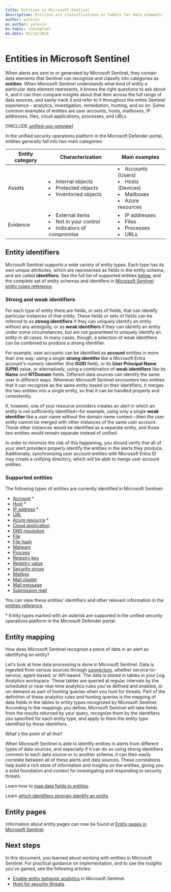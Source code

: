 ```yaml
---
title: Entities in Microsoft Sentinel
description: Entities are classifications or labels for data elements in your Microsoft Sentinel alerts. Microsoft Sentinel uses entities to recognize data elements as a particular entity type, correlate data across alerts, analyze it to glean particular insights, and provide a rich foundation and context for investigating and remediating security threats.
author: yelevin
ms.author: yelevin
ms.topic: conceptual
ms.date: 03/11/2024
---
```


# Entities in Microsoft Sentinel

When alerts are sent to or generated by Microsoft Sentinel, they contain data elements that Sentinel can recognize and classify into categories as **entities**. When Microsoft Sentinel understands what kind of entity a particular data element represents, it knows the right questions to ask about it, and it can then compare insights about that item across the full range of data sources, and easily track it and refer to it throughout the entire Sentinel experience - analytics, investigation, remediation, hunting, and so on. Some common examples of entities are user accounts, hosts, mailboxes, IP addresses, files, cloud applications, processes, and URLs.

[!INCLUDE [unified-soc-preview](includes/unified-soc-preview.md)]

In the unified security operations platform in the Microsoft Defender portal, entities generally fall into two main categories:

| Entity category | Characterization | Main examples |
| --------------- | ---------------- | ------------- |
| Assets          | <li>Internal objects<li>Protected objects<li>Inventoried objects | <li>Accounts (Users)<li>Hosts (Devices)<li>Mailboxes<li>Azure resources |
| Evidence        | <li>External items<li>Not in your control<li>Indicators of compromise | <li>IP addresses<li>Files<li>Processes<li>URLs |

## Entity identifiers

Microsoft Sentinel supports a wide variety of entity types. Each type has its own unique attributes, which are represented as fields in the entity schema, and are called **identifiers**. See the full list of supported entities [below](#supported-entities), and the complete set of entity schemas and identifers in [Microsoft Sentinel entity types reference](entities-reference.md).

### Strong and weak identifiers

For each type of entity there are fields, or sets of fields, that can identify particular instances of that entity. These fields or sets of fields can be referred to as **strong identifiers** if they can uniquely identify an entity without any ambiguity, or as **weak identifiers** if they can identify an entity under some circumstances, but are not guaranteed to uniquely identify an entity in all cases. In many cases, though, a selection of weak identifiers can be combined to produce a strong identifier.

For example, user accounts can be identified as **account** entities in more than one way: using a single **strong identifer** like a Microsoft Entra account's numeric identifier (the **GUID** field), or its **User Principal Name (UPN)** value, or alternatively, using a combination of **weak identifiers** like its **Name** and **NTDomain** fields. Different data sources can identify the same user in different ways. Whenever Microsoft Sentinel encounters two entities that it can recognize as the same entity based on their identifiers, it merges the two entities into a single entity, so that it can be handled properly and consistently.

If, however, one of your resource providers creates an alert in which an entity is not sufficiently identified&mdash;for example, using only a single **weak identifier** like a user name without the domain name context&mdash;then the user entity cannot be merged with other instances of the same user account. Those other instances would be identified as a separate entity, and those two entities would remain separate instead of unified.

In order to minimize the risk of this happening, you should verify that all of your alert providers properly identify the entities in the alerts they produce. Additionally, synchronizing user account entities with Microsoft Entra ID may create a unifying directory, which will be able to merge user account entities.

### Supported entities

The following types of entities are currently identified in Microsoft Sentinel:

- [Account](entities-reference.md#account) \*
- [Host](entities-reference.md#host) \*
- [IP address](entities-reference.md#ip) \*
- [URL](entities-reference.md#url)
- [Azure resource](entities-reference.md#azure-resource) \*
- [Cloud application](entities-reference.md#cloud-application)
- [DNS resolution](entities-reference.md#dns-resolution)
- [File](entities-reference.md#file)
- [File hash](entities-reference.md#file-hash)
- [Malware](entities-reference.md#malware)
- [Process](entities-reference.md#process)
- [Registry key](entities-reference.md#registry-key)
- [Registry value](entities-reference.md#registry-value)
- [Security group](entities-reference.md#security-group)
- [Mailbox](entities-reference.md#mailbox)
- [Mail cluster](entities-reference.md#mail-cluster)
- [Mail message](entities-reference.md#mail-message)
- [Submission mail](entities-reference.md#submission-mail)

You can view these entities' identifiers and other relevant information in the [entities reference](entities-reference.md).

\* Entity types marked with an asterisk are supported in the unified security operations platform in the Microsoft Defender portal. <!--What does this support mean? Only these 4 have a Sentinel tab in their entity page? Are these the only ones that have entity pages in Defender? File, process, mailbox don't? -->

## Entity mapping

How does Microsoft Sentinel recognize a piece of data in an alert as identifying an entity?

Let's look at how data processing is done in Microsoft Sentinel. Data is ingested from various sources through [connectors](connect-data-sources.md), whether service-to-service, agent-based, or API-based. The data is stored in tables in your Log Analytics workspace. These tables are queried at regular intervals by the scheduled or near-real-time analytics rules you've defined and enabled, or on-demand as part of hunting queries when you hunt for threats. Part of the definition of these analytics rules and hunting queries is the mapping of data fields in the tables to entity types recognized by Microsoft Sentinel. According to the mappings you define, Microsoft Sentinel will take fields from the results returned by your query, recognize them by the identifiers you specified for each entity type, and apply to them the entity type identified by those identifiers.

What's the point of all this?

When Microsoft Sentinel is able to identify entities in alerts from different types of data sources, and especially if it can do so using strong identifiers common to each data source or to another schema, it can then easily correlate between all of these alerts and data sources. These correlations help build a rich store of information and insights on the entities, giving you a solid foundation and context for investigating and responding to security threats.

Learn how to [map data fields to entities](map-data-fields-to-entities.md).

Learn [which identifiers strongly identify an entity](entities-reference.md).

## Entity pages

Information about entity pages can now be found at [Entity pages in Microsoft Sentinel](entity-pages.md).

## Next steps

In this document, you learned about working with entities in Microsoft Sentinel. For practical guidance on implementation, and to use the insights you've gained, see the following articles:

- [Enable entity behavior analytics](./enable-entity-behavior-analytics.md) in Microsoft Sentinel.
- [Hunt for security threats](./hunting.md).

